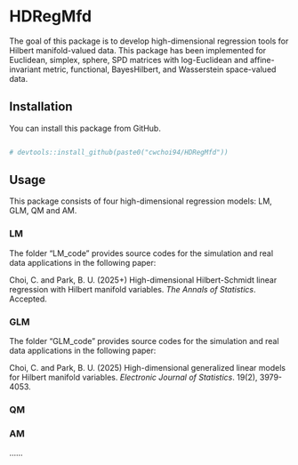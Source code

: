 
<!-- README.md is generated from README.Rmd. Please edit that file -->

# HDRegMfd

The goal of this package is to develop high-dimensional regression tools
for Hilbert manifold-valued data. This package has been implemented for
Euclidean, simplex, sphere, SPD matrices with log-Euclidean and
affine-invariant metric, functional, BayesHilbert, and Wasserstein
space-valued data.

## Installation

You can install this package from GitHub.

``` r

# devtools::install_github(paste0("cwchoi94/HDRegMfd"))
```

## Usage

This package consists of four high-dimensional regression models: LM,
GLM, QM and AM.

### LM

The folder “LM_code” provides source codes for the simulation and real
data applications in the following paper:

Choi, C. and Park, B. U. (2025+) High-dimensional Hilbert-Schmidt linear
regression with Hilbert manifold variables. *The Annals of Statistics*.
Accepted.

### GLM

The folder “GLM_code” provides source codes for the simulation and real
data applications in the following paper:

Choi, C. and Park, B. U. (2025) High-dimensional generalized linear
models for Hilbert manifold variables. *Electronic Journal of
Statistics*. 19(2), 3979-4053.

### QM

### AM

……
